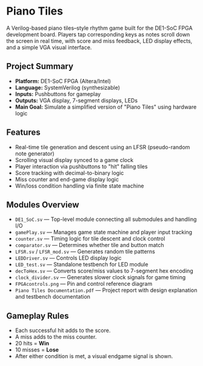 # Piano Tiles

A Verilog-based piano tiles–style rhythm game built for the DE1-SoC FPGA development board. Players tap corresponding keys as notes scroll down the screen in real time, with score and miss feedback, LED display effects, and a simple VGA visual interface.

## Project Summary

- **Platform:** DE1-SoC FPGA (Altera/Intel)
- **Language:** SystemVerilog (synthesizable)
- **Inputs:** Pushbuttons for gameplay
- **Outputs:** VGA display, 7-segment displays, LEDs
- **Main Goal:** Simulate a simplified version of "Piano Tiles" using hardware logic

## Features

- Real-time tile generation and descent using an LFSR (pseudo-random note generator)
- Scrolling visual display synced to a game clock
- Player interaction via pushbuttons to "hit" falling tiles
- Score tracking with decimal-to-binary logic
- Miss counter and end-game display logic
- Win/loss condition handling via finite state machine

## Modules Overview

- `DE1_SoC.sv` — Top-level module connecting all submodules and handling I/O
- `gamePlay.sv` — Manages game state machine and player input tracking
- `counter.sv` — Timing logic for tile descent and clock control
- `comparator.sv` — Determines whether tile and button match
- `LFSR.sv` / `LFSR_mod.sv` — Generates random tile patterns
- `LEDDriver.sv` — Controls LED display logic
- `LED_test.sv` — Standalone testbench for LED module
- `decToHex.sv` — Converts score/miss values to 7-segment hex encoding
- `clock_divider.sv` — Generates slower clock signals for game timing
- `FPGAcontrols.png` — Pin and control reference diagram
- `Piano Tiles Documentation.pdf` — Project report with design explanation and testbench documentation


## Gameplay Rules

- Each successful hit adds to the score.
- A miss adds to the miss counter.
- 20 hits = **Win**
- 10 misses = **Lose**
- After either condition is met, a visual endgame signal is shown.
